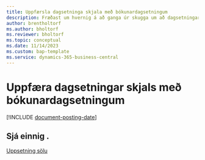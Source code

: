 ```yaml
---
title: Uppfærsla dagsetninga skjala með bókunardagsetningum
description: Fræðast um hvernig á að ganga úr skugga um að dagsetningar skjala á sölu- og innkaupaskjölum samsvari bókunardagsetningum þeirra.
author: brentholtorf
ms.author: bholtorf
ms.reviewer: bholtorf
ms.topic: conceptual
ms.date: 11/14/2023
ms.custom: bap-template
ms.service: dynamics-365-business-central
---
```

# <a name="update-document-dates-with-posting-dates"></a>Uppfæra dagsetningar skjals með bókunardagsetningum

[!INCLUDE [document-posting-date](includes/document-posting-date.md)]

## <a name="see-also"></a>Sjá einnig .

[Uppsetning sölu](sales-setup-sales.md)
